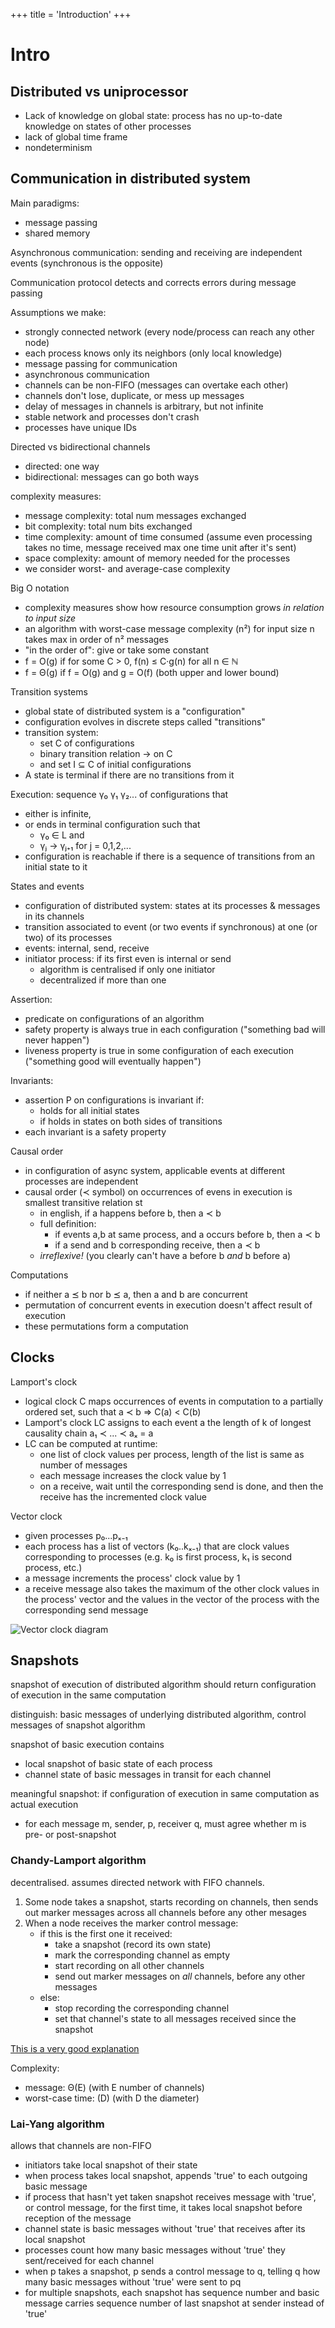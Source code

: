+++
title = 'Introduction'
+++

# Intro
## Distributed vs uniprocessor
- Lack of knowledge on global state: process has no up-to-date knowledge on states of other processes
- lack of global time frame
- nondeterminism

## Communication in distributed system
Main paradigms:
- message passing
- shared memory

Asynchronous communication: sending and receiving are independent events (synchronous is the opposite)

Communication protocol detects and corrects errors during message passing

Assumptions we make:
- strongly connected network (every node/process can reach any other node)
- each process knows only its neighbors (only local knowledge)
- message passing for communication
- asynchronous communication
- channels can be non-FIFO (messages can overtake each other)
- channels don't lose, duplicate, or mess up messages
- delay of messages in channels is arbitrary, but not infinite
- stable network and processes don't crash
- processes have unique IDs

Directed vs bidirectional channels
- directed: one way
- bidirectional: messages can go both ways

complexity measures:
- message complexity: total num messages exchanged
- bit complexity: total num bits exchanged
- time complexity: amount of time consumed (assume even processing takes no time, message received max one time unit after it's sent)
- space complexity: amount of memory needed for the processes
- we consider worst- and average-case complexity

Big O notation
- complexity measures show how resource consumption grows _in relation to input size_
- an algorithm with worst-case message complexity (n²) for input size n takes max in order of n² messages
- "in the order of": give or take some constant
- f = O(g) if for some C > 0, f(n) ≤ C·g(n) for all n ∈ ℕ
- f = Θ(g) if f = O(g) and g = O(f) (both upper and lower bound)

Transition systems
- global state of distributed system is a "configuration"
- configuration evolves in discrete steps called "transitions"
- transition system:
     - set C of configurations
     - binary transition relation → on C
     - and set I ⊆ C of initial configurations
- A state is terminal if there are no transitions from it

Execution: sequence γ₀ γ₁ γ₂... of configurations that
- either is infinite,
- or ends in terminal configuration such that
    - γ₀ ∈ L and
    - γⱼ → γⱼ₊₁ for j = 0,1,2,...
- configuration is reachable if there is a sequence of transitions from an initial state to it

States and events
- configuration of distributed system: states at its processes & messages in its channels
- transition associated to event (or two events if synchronous) at one (or two) of its processes
- events: internal, send, receive
- initiator process: if its first even is internal or send
    - algorithm is centralised if only one initiator
    - decentralized if more than one

Assertion:
- predicate on configurations of an algorithm
- safety property is always true in each configuration ("something bad will never happen")
- liveness property is true in some configuration of each execution ("something good will eventually happen")

Invariants:
- assertion P on configurations is invariant if:
    - holds for all initial states
    - if holds in states on both sides of transitions
- each invariant is a safety property

Causal order
- in configuration of async system, applicable events at different processes are independent
- causal order (≺ symbol) on occurrences of evens in execution is smallest transitive relation st
    - in english, if a happens before b, then a ≺ b
    - full definition:
        - if events a,b at same process, and a occurs before b, then a ≺ b
        - if a send and b corresponding receive, then a ≺ b
    - _irreflexive!_ (you clearly can't have a before b _and_ b before a)

Computations
- if neither a ⪯ b nor b ⪯ a, then a and b are concurrent
- permutation of concurrent events in execution doesn't affect result of execution
- these permutations form a computation

## Clocks
Lamport's clock
- logical clock C maps occurrences of events in computation to a partially ordered set, such that a ≺ b ⇒ C(a) < C(b)
- Lamport's clock LC assigns to each event a the length of k of longest causality chain a₁ ≺ ... ≺ aₓ = a
- LC can be computed at runtime:
    - one list of clock values per process, length of the list is same as number of messages
    - each message increases the clock value by 1
    - on a receive, wait until the corresponding send is done, and then the receive has the incremented clock value

Vector clock
- given processes p₀...pₓ₋₁
- each process has a list of vectors (k₀..kₓ₋₁) that are clock values corresponding to processes (e.g. k₀ is first process, k₁ is second process, etc.)
- a message increments the process' clock value by 1
- a receive message also takes the maximum of the other clock values in the process' vector and the values in the vector of the process with the corresponding send message

![Vector clock diagram](vector-clock.png)

## Snapshots
snapshot of execution of distributed algorithm should return configuration of execution in the same computation

distinguish: basic messages of underlying distributed algorithm, control messages of snapshot algorithm

snapshot of basic execution contains
- local snapshot of basic state of each process
- channel state of basic messages in transit for each channel

meaningful snapshot: if configuration of execution in same computation as actual execution
- for each message m, sender, p, receiver q, must agree whether m is pre- or post-snapshot

### Chandy-Lamport algorithm
decentralised.
assumes directed network with FIFO channels.

1. Some node takes a snapshot, starts recording on channels, then sends out marker messages across all channels before any other mesages
2. When a node receives the marker control message:
    - if this is the first one it received:
        - take a snapshot (record its own state)
        - mark the corresponding channel as empty
        - start recording on all other channels
        - send out marker messages on _all_ channels, before any other messages
    - else:
        - stop recording the corresponding channel
        - set that channel's state to all messages received since the snapshot

[This is a very good explanation](http://composition.al/blog/2019/04/26/an-example-run-of-the-chandy-lamport-snapshot-algorithm/)

Complexity:
- message: Θ(E) (with E number of channels)
- worst-case time: (D) (with D the diameter)

### Lai-Yang algorithm
allows that channels are non-FIFO

- initiators take local snapshot of their state
- when process takes local snapshot, appends 'true' to each outgoing basic message
- if process that hasn't yet taken snapshot receives message with 'true', or control message, for the first time, it takes local snapshot before reception of the message
- channel state is basic messages without 'true' that receives after its local snapshot
- processes count how many basic messages without 'true' they sent/received for each channel
- when p takes a snapshot, p sends a control message to q, telling q how many basic messages without 'true' were sent to pq
- for multiple snapshots, each snapshot has sequence number and basic message carries sequence number of last snapshot at sender instead of 'true'
